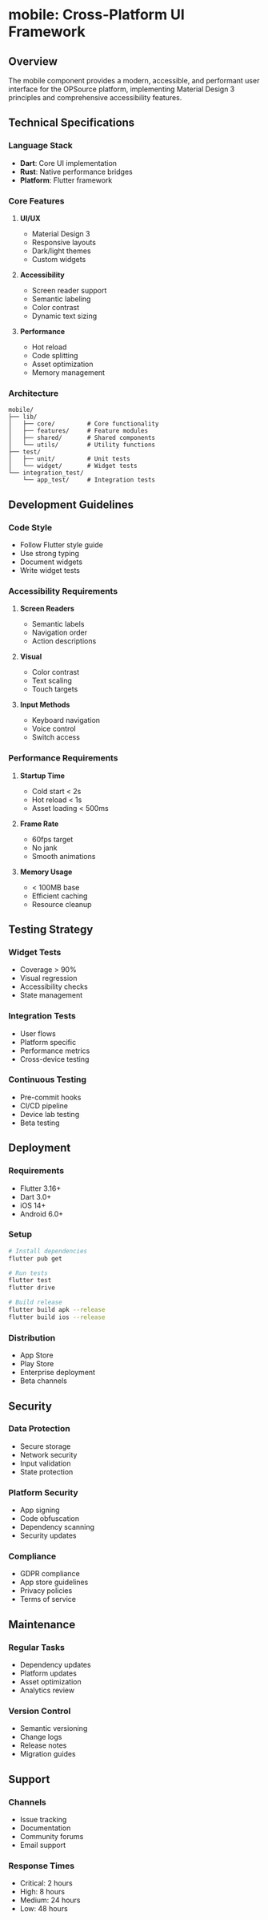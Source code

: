 # mobile: Cross-Platform UI Framework

## Overview

The mobile component provides a modern, accessible, and performant user interface for the OPSource platform, implementing Material Design 3 principles and comprehensive accessibility features.

## Technical Specifications

### Language Stack
- **Dart**: Core UI implementation
- **Rust**: Native performance bridges
- **Platform**: Flutter framework

### Core Features

1. **UI/UX**
   - Material Design 3
   - Responsive layouts
   - Dark/light themes
   - Custom widgets

2. **Accessibility**
   - Screen reader support
   - Semantic labeling
   - Color contrast
   - Dynamic text sizing

3. **Performance**
   - Hot reload
   - Code splitting
   - Asset optimization
   - Memory management

### Architecture

```
mobile/
├── lib/
│   ├── core/         # Core functionality
│   ├── features/     # Feature modules
│   ├── shared/       # Shared components
│   └── utils/        # Utility functions
├── test/
│   ├── unit/         # Unit tests
│   └── widget/       # Widget tests
└── integration_test/
    └── app_test/     # Integration tests
```

## Development Guidelines

### Code Style
- Follow Flutter style guide
- Use strong typing
- Document widgets
- Write widget tests

### Accessibility Requirements
1. **Screen Readers**
   - Semantic labels
   - Navigation order
   - Action descriptions

2. **Visual**
   - Color contrast
   - Text scaling
   - Touch targets

3. **Input Methods**
   - Keyboard navigation
   - Voice control
   - Switch access

### Performance Requirements
1. **Startup Time**
   - Cold start < 2s
   - Hot reload < 1s
   - Asset loading < 500ms

2. **Frame Rate**
   - 60fps target
   - No jank
   - Smooth animations

3. **Memory Usage**
   - < 100MB base
   - Efficient caching
   - Resource cleanup

## Testing Strategy

### Widget Tests
- Coverage > 90%
- Visual regression
- Accessibility checks
- State management

### Integration Tests
- User flows
- Platform specific
- Performance metrics
- Cross-device testing

### Continuous Testing
- Pre-commit hooks
- CI/CD pipeline
- Device lab testing
- Beta testing

## Deployment

### Requirements
- Flutter 3.16+
- Dart 3.0+
- iOS 14+
- Android 6.0+

### Setup
```bash
# Install dependencies
flutter pub get

# Run tests
flutter test
flutter drive

# Build release
flutter build apk --release
flutter build ios --release
```

### Distribution
- App Store
- Play Store
- Enterprise deployment
- Beta channels

## Security

### Data Protection
- Secure storage
- Network security
- Input validation
- State protection

### Platform Security
- App signing
- Code obfuscation
- Dependency scanning
- Security updates

### Compliance
- GDPR compliance
- App store guidelines
- Privacy policies
- Terms of service

## Maintenance

### Regular Tasks
- Dependency updates
- Platform updates
- Asset optimization
- Analytics review

### Version Control
- Semantic versioning
- Change logs
- Release notes
- Migration guides

## Support

### Channels
- Issue tracking
- Documentation
- Community forums
- Email support

### Response Times
- Critical: 2 hours
- High: 8 hours
- Medium: 24 hours
- Low: 48 hours
